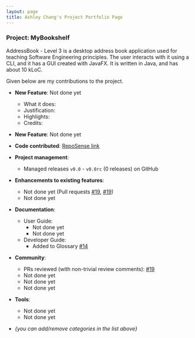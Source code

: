 ```yaml
---
layout: page
title: Ashley Chang's Project Portfolio Page
---
```


### Project: MyBookshelf

AddressBook - Level 3 is a desktop address book application used for teaching Software Engineering principles. The user interacts with it using a CLI, and it has a GUI created with JavaFX. It is written in Java, and has about 10 kLoC.

Given below are my contributions to the project.

* **New Feature**: Not done yet
  * What it does:
  * Justification:
  * Highlights:
  * Credits:

* **New Feature**: Not done yet

* **Code contributed**: [RepoSense link]()

* **Project management**:
  * Managed releases `v0.0` - `v0.0rc` (0 releases) on GitHub

* **Enhancements to existing features**:
  * Not done yet (Pull requests [\#19](), [\#19]())
  * Not done yet

* **Documentation**:
  * User Guide:
    * Not done yet
    * Not done yet
  * Developer Guide:
    * Added to Glossary [\#14]()

* **Community**:
  * PRs reviewed (with non-trivial review comments): [\#19]()
  * Not done yet
  * Not done yet
  * Not done yet

* **Tools**:
  * Not done yet
  * Not done yet

* _{you can add/remove categories in the list above}_
